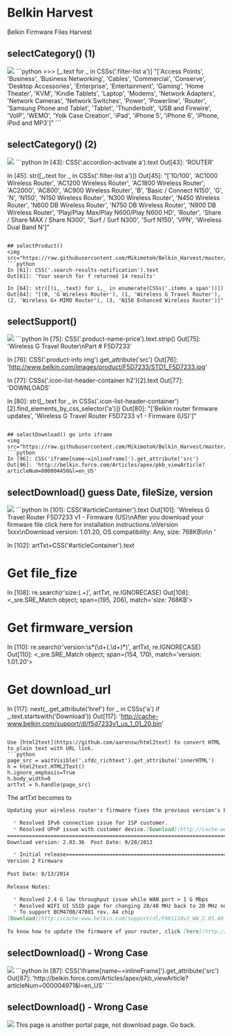 
# Belkin Harvest
Belkin Firmware Files Harvest

## selectCategory() (1) 
<img src="https://raw.githubusercontent.com/MikimotoH/Belkin_Harvest/master/belkin_f.png" >
```python
>>>  [_.text for _ in CSSs('.filter-list a')]
"['Access Points', 'Business', 'Business Networking', 'Cables', 'Commercial', 'Conserve', 'Desktop Accessories', 'Enterprise', 'Entertainment', 'Gaming', 'Home Theater', 'KVM', 'Kindle Tablets', 'Laptop', 'Modems', 'Network Adapters', 'Network Cameras', 'Network Switches', 'Power', 'Powerline', 'Router', 'Samsung Phone and Tablet', 'Tablet', 'Thunderbolt', 'USB and Firewire', 'VoIP', 'WEMO', 'Yolk Case Creation', 'iPad', 'iPhone 5', 'iPhone 6', 'iPhone, iPod and MP3']"
```

## selectCategory() (2) 
<img src="https://raw.githubusercontent.com/MikimotoH/Belkin_Harvest/master/belkin_f_Router.png" >
```python
In [43]: CSS('.accordion-activate a').text
Out[43]: 'ROUTER'

In [45]: str([_.text for _ in CSSs('.filter-list a')])
Out[45]: "['10/100', 'AC1000 Wireless Router', 'AC1200 Wireless Router', 'AC1800 Wireless Router', 'AC2000', 'AC800', 'AC900 Wireless Router', 'B', 'Basic / Connect N150', 'G', 'N', 'N150', 'N150 Wireless Router', 'N300 Wireless Router', 'N450 Wireless Router', 'N600 DB Wireless Router', 'N750 DB Wireless Router', 'N900 DB Wireless Router', 'Play/Play Max/Play N600/Play N600 HD', 'Router', 'Share / Share MAX / Share N300', 'Surf / Surf N300', 'Surf N150', 'VPN', 'Wireless Dual Band N']"
```

## selectProduct()
<img src="https://raw.githubusercontent.com/MikimotoH/Belkin_Harvest/master/belkin_f_Router_G.png">
```python
In [61]: CSS('.search-results-notification').text
Out[61]: 'Your search for f returned 14 results'

In [64]: str([(i,_.text) for i,_ in enumerate(CSSs('.items a span'))])
Out[64]: "[(0, 'G Wireless Router'), (1, 'Wireless G Travel Router'), (2, 'Wireless G+ MIMO Router'), (3, 'N150 Enhanced Wireless Router')]"
```

## selectSupport()
<img src="https://raw.githubusercontent.com/MikimotoH/Belkin_Harvest/master/belkin_f_Router_G_Wireless_G_Travel_Router.png">
```python
In [75]: CSS('.product-name-price').text.strip()
Out[75]: 'Wireless G Travel Router\nPart # F5D7233'

In [76]: CSS('.product-info img').get_attribute('src')
Out[76]: 'http://www.belkin.com/images/product/F5D7233/STD1_F5D7233.jpg'

In [77]: CSSs('.icon-list-header-container h2')[2].text
Out[77]: 'DOWNLOADS'

In [80]: str([_.text for _ in CSSs('.icon-list-header-container')[2].find_elements_by_css_selector('a')])
Out[80]: "['Belkin router firmware updates', 'Wireless G Travel Router F5D7233 v1 - Firmware (US)']"
```

## selectDownload() go into iframe
<img src="https://raw.githubusercontent.com/MikimotoH/Belkin_Harvest/master/belkin_art4450.png">
```python
In [96]: CSS('iframe[name~=inlineFrame]').get_attribute('src')
Out[96]: 'http://belkin.force.com/Articles/apex/pkb_viewArticle?articleNum=000004450&l=en_US'
```

## selectDownload() guess Date, fileSize, version
<img src="https://raw.githubusercontent.com/MikimotoH/Belkin_Harvest/master/belkin_F5D7233v1_Download.png">
```python
In [101]: CSS('#articleContainer').text                                                                                                                                
Out[101]: 'Wireless G Travel Router F5D7233 v1 - Firmware (US)\nAfter you download your firmware file click here for installation instructions.\nVersion 1xxx\nDownload version: 1.01.20, OS compatibility: Any, size: 768KB\n\n '

In [102]: artTxt=CSS('#articleContainer').text

# Get file_fize
In [108]: re.search(r'size:(.+)', artTxt, re.IGNORECASE)
Out[108]: <_sre.SRE_Match object; span=(195, 206), match='size: 768KB'>

# Get firmware_version
In [110]: re.search(r'version:\s*(\d+(\.\d+)*)', artTxt, re.IGNORECASE)
Out[110]: <_sre.SRE_Match object; span=(154, 170), match='version: 1.01.20'>

# Get download_url
In [117]: next(_.get_attribute('href') for _ in CSSs('a') if _.text.startswith('Download'))
Out[117]: 'http://cache-www.belkin.com/support/dl/f5d7233v1_us_1_01_20.bin'
```

Use [html2text](https://github.com/aaronsw/html2text) to convert HTML to plain text with URL link.
```python
page_src = waitVisible('.sfdc_richtext').get_attribute('innerHTML')
h = html2text.HTML2Text()
h.ignore_emphasis=True
h.body_width=0
artTxt = h.handle(page_src)
```

The artTxt becomes to
```markdown
Updating your wireless router's firmware fixes the previous version's bugs and improves its functionality.  This action must be done especially if you start experiencing connectivity issues with your device.  This article will provide you firmware updates for your Belkin AC 1800 DB Wi-Fi Dual-Band AC+ Gigabit Router, F9K1118 v2.    IMPORTANT:  This device has multiple versions.  Please check the version number on your router to ensure that you load the appropriate firmware below.  For instructions on how to find your version number, click [here](http://www.belkin.com/us/support-article?articleNum=8064).      Version 2 Firmware     IMPORTANT: Do NOT power cycle the Router during the firmware upgrade process.     Firmware version: 2.03.43   Post Date: 12/12/2014      Release Notes: 

  * Resolved IPv6 connection issue for ISP customer.
  * Resolved UPnP issue with customer device.[Download](http://cache-www.belkin.com/support/dl/F9K1118v2_WW_2.03.43.bin); Size: 7.48 MB  
===========================================================================  
Download version: 2.03.36  Post Date: 9/20/2013 

  * Initial release===========================================================================  
Version 2 Firmware  
   
Post Date: 8/13/2014  
   
Release Notes:

  * Resolved 2.4 G low throughput issue while WAN port > 1 G Mbps
  * Resolved WIFI UI SSID page for changing 20/40 MHz back to 20 MHz not working issue
  * To support BCM4708/47081 rev. A4 chip
[Download](http://cache-www.belkin.com/support/dl/F9K1118v2_WW_2.03.40.bin) version: 2.03.40; OS compatibility:  Windows 8 64 bit; Windows 8.1 32 bit; Windows 8.1 64 bit;  Windows 7 32 bit; Windows 7 64 bit; Windows Vista 32 bit; Windows Vista 64 bit; Mac OS 10.4  
  
To know how to update the firmware of your router, click [here](http://www.belkin.com/us/support-article?articleNum=10797).
```

## selectDownload() - Wrong Case
<img src="https://raw.githubusercontent.com/MikimotoH/Belkin_Harvest/master/belkin_art_4971.png">
```python
In [87]: CSS('iframe[name~=inlineFrame]').get_attribute('src')
Out[87]: 'http://belkin.force.com/Articles/apex/pkb_viewArticle?articleNum=000004971&l=en_US'
```

## selectDownload() - Wrong Case
<img src="https://raw.githubusercontent.com/MikimotoH/Belkin_Harvest/master/belkin_art_23.png">
This page is another portal page, not download page. Go back. 

